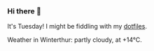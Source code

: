 ### Hi there :wave:

It's Tuesday! I might be fiddling with my [dotfiles](https://github.com/bewuethr/dotfiles).

Weather in Winterthur: partly cloudy, at +14°C.
